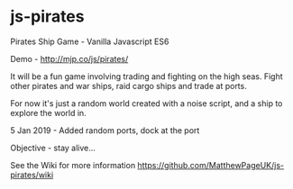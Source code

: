 # js-pirates
Pirates Ship Game - Vanilla Javascript ES6

Demo - http://mjp.co/js/pirates/

It will be a fun game involving trading and fighting on the high seas. Fight other pirates and war ships, raid cargo ships and trade at ports.

For now it's just a random world created with a noise script, and a ship to explore the world in.

5 Jan 2019 - Added random ports, dock at the port

Objective - stay alive...

See the Wiki for more information
https://github.com/MatthewPageUK/js-pirates/wiki
